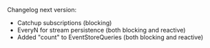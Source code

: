 Changelog next version:

* Catchup subscriptions (blocking)
* EveryN for stream persistence (both blocking and reactive)
* Added "count" to EventStoreQueries (both blocking and reactive)